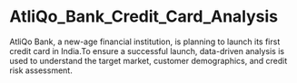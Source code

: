 # AtliQo_Bank_Credit_Card_Analysis
AtliQo Bank, a new-age financial institution, is planning to launch its first credit card in India.To ensure a successful launch, data-driven analysis is used to understand the target market, customer demographics, and credit risk assessment.
